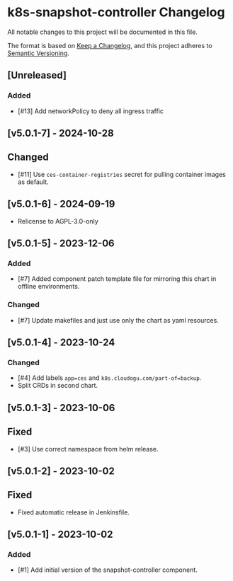 # k8s-snapshot-controller Changelog
All notable changes to this project will be documented in this file.

The format is based on [Keep a Changelog](https://keepachangelog.com/en/1.0.0/),
and this project adheres to [Semantic Versioning](https://semver.org/spec/v2.0.0.html).

## [Unreleased]
### Added
- [#13] Add networkPolicy to deny all ingress traffic

## [v5.0.1-7] - 2024-10-28
## Changed
- [#11] Use `ces-container-registries` secret for pulling container images as default.

## [v5.0.1-6] - 2024-09-19
- Relicense to AGPL-3.0-only

## [v5.0.1-5] - 2023-12-06
### Added
- [#7] Added component patch template file for mirroring this chart in offline environments.

### Changed
- [#7] Update makefiles and just use only the chart as yaml resources.

## [v5.0.1-4] - 2023-10-24
### Changed
- [#4] Add labels `app=ces` and `k8s.cloudogu.com/part-of=backup`.
- Split CRDs in second chart.

## [v5.0.1-3] - 2023-10-06
## Fixed
- [#3] Use correct namespace from helm release.

## [v5.0.1-2] - 2023-10-02
## Fixed
- Fixed automatic release in Jenkinsfile.

## [v5.0.1-1] - 2023-10-02
### Added
- [#1] Add initial version of the snapshot-controller component.